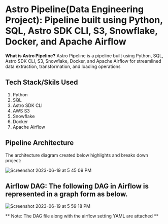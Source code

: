 # Astro Pipeline(Data Engineering Project): Pipeline built using Python, SQL, Astro SDK CLI, S3, Snowflake, Docker, and Apache Airflow
**What is Astro Pipeline?** Astro Pipeline is a pipeline built using Python, SQL, Astro SDK CLI, S3, Snowflake, Docker, and Apache Airflow for streamlined data extraction, transformation, and loading operations

## Tech Stack/Skils Used
1. Python
2. SQL
3. Astro SDK CLI
4. AWS S3
5. Snowflake
6. Docker
7. Apache Airflow

## Pipeline Architecture

The architecture diagram created below highlights and breaks down project:

![Screenshot 2023-06-19 at 5 45 09 PM](https://github.com/anujgarlapati/Astro-Pipeline/assets/59670482/af6eaa54-b3c5-47a8-bbae-3f9c6eef55e7)


## Airflow DAG: The following DAG in Airflow is represented in a graph form as below.

![Screenshot 2023-06-19 at 5 59 18 PM](https://github.com/anujgarlapati/Astro-Pipeline/assets/59670482/6cf0afdb-8812-4340-95bd-8cf39eddce72)

** Note: The DAG file along with the airflow setting YAML are attached **
